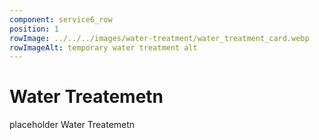 ```yaml
---
component: service6_row
position: 1
rowImage: ../../../images/water-treatment/water_treatment_card.webp
rowImageAlt: temporary water treatment alt
---
```

#  Water Treatemetn

placeholder Water Treatemetn
